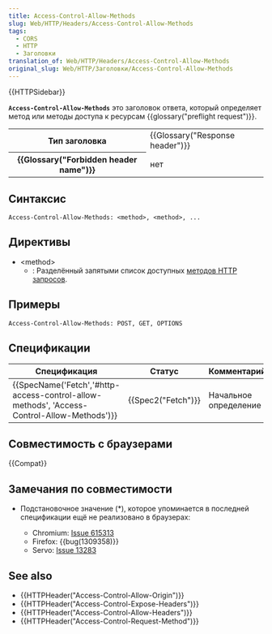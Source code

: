 ```yaml
---
title: Access-Control-Allow-Methods
slug: Web/HTTP/Headers/Access-Control-Allow-Methods
tags:
  - CORS
  - HTTP
  - Заголовки
translation_of: Web/HTTP/Headers/Access-Control-Allow-Methods
original_slug: Web/HTTP/Заголовки/Access-Control-Allow-Methods
---
```


{{HTTPSidebar}}

**`Access-Control-Allow-Methods`** это заголовок ответа, который определяет метод или методы доступа к ресурсам {{glossary("preflight request")}}.

<table class="properties">
  <tbody>
    <tr>
      <th scope="row">Тип заголовка</th>
      <td>{{Glossary("Response header")}}</td>
    </tr>
    <tr>
      <th scope="row">{{Glossary("Forbidden header name")}}</th>
      <td>нет</td>
    </tr>
  </tbody>
</table>

## Синтаксис

```
Access-Control-Allow-Methods: <method>, <method>, ...
```

## Директивы

- \<method>
  - : Разделённый запятыми список доступных [методов HTTP запросов](/ru/docs/Web/HTTP/Methods).

## Примеры

```
Access-Control-Allow-Methods: POST, GET, OPTIONS
```

## Спецификации

| Спецификация                                                                               | Статус             | Комментарий           |
| ------------------------------------------------------------------------------------------ | ------------------ | --------------------- |
| {{SpecName('Fetch','#http-access-control-allow-methods', 'Access-Control-Allow-Methods')}} | {{Spec2("Fetch")}} | Начальное определение |

## Совместимость с браузерами

{{Compat}}

## Замечания по совместимости

- Подстановочное значение (\*), которое упоминается в последней спецификации ещё не реализовано в браузерах:

  - Chromium: [Issue 615313](https://bugs.chromium.org/p/chromium/issues/detail?id=615313)
  - Firefox: {{bug(1309358)}}
  - Servo: [Issue 13283](https://github.com/servo/servo/issues/13283)

## See also

- {{HTTPHeader("Access-Control-Allow-Origin")}}
- {{HTTPHeader("Access-Control-Expose-Headers")}}
- {{HTTPHeader("Access-Control-Allow-Headers")}}
- {{HTTPHeader("Access-Control-Request-Method")}}
